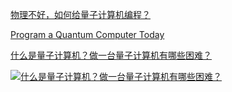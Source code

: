 [物理不好，如何给量子计算机编程？](https://www.infoq.cn/article/YAqELOmDDGs1qeHOEd5f)

[Program a Quantum Computer Today](https://medium.com/better-programming/program-a-quantum-computer-today-a62de23268f0)



[什么是量子计算机？做一台量子计算机有哪些困难？](https://www.youtube.com/watch?v=OJEoWNZKcfs&ab_channel=%E5%A6%88%E5%92%AA%E8%AF%B4MommyTalk)


[![什么是量子计算机？做一台量子计算机有哪些困难？](https://yt3.ggpht.com/ytc/AAUvwngz7_Jce6Dgg52hmH3okh5YEKbmR0F4RXRRhRsH=s176-c-k-c0x00ffffff-no-rj)](https://www.youtube.com/embed/OJEoWNZKcfs "Click to Watch!")


 

